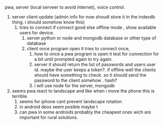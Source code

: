 pwa, server (local serveer to avoid internet), voice control.
1. server client update (admin info for now shoudl store it in the indexdb thing. i should somehow know this) 
	1. tries to connect if connect good else offline mode , show available users for device.
		1. server python or node and mongodb database or other type of database
		2. client once program open it tries to connect once, 
			1. how to once a pwa program is open it test for connection for a bit until prompted again to try again. 
			2. server it should return the list of passwords and users user id. maybe the user keeps a token?.  if offline well the clients should have something to check. so ti should send the password to the client somehow . hash?
			3. i will use node for the server, mongodb
2. seems pwa react to landscape and like when i move the phone this is terrible. 
	1. seems for iphone cant prevent landscape rotation
	2. in android deos seem posible maybe t
	3. can pwa in some androids probably the cheapest ones wich are important for rural solutions. 